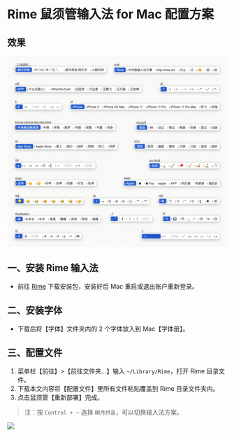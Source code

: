 # Rime 鼠须管输入法 for Mac 配置方案
## 效果
![](图片/效果图.jpg)

## 一、安装 Rime 输入法
* 前往 [Rime](https://rime.im/) 下载安装包，安装好后 Mac 重启或退出账户重新登录。

## 二、安装字体

* 下载后将【字体】文件夹内的 2 个字体放入到 Mac【字体册】。

## 三、配置文件
1. 菜单栏【前往】>【前往文件夹…】输入 `~/Library/Rime`，打开 Rime 目录文件。
2. 下载本文内容将【配置文件】里所有文件粘贴覆盖到 Rime 目录文件夹内。
3. 点击鼠须管【重新部署】完成。

>注：按 `Control + ~` 选择 `朙月拼音`，可以切换输入法方案。


![](https://i.loli.net/2020/12/28/eMYzCETdGV3qQtB.png)

